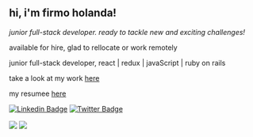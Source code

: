 <h2> hi, i'm firmo holanda!</h2>

<p><em> junior full-stack developer. ready to tackle new and exciting challenges! </em></p>
<p> available for hire, glad to rellocate or work remotely </p>
<p> junior full-stack developer, react | redux | javaScript | ruby on rails </p>
<p> take a look at my work <a href="">here</a></p>
<p> my resumee <a href="">here</a></p>


[![Linkedin Badge]()](https://www.linkedin.com/in/eduardgutierrezpulido/)
[![Twitter Badge]()](https://twitter.com/eduardo_gtzp)  



<div>
  <img align="center" src='https://github-readme-stats.vercel.app/api/top-langs/?username=firmoholanda&hide=html&layout=compact'>
  <img align="center" src='https://github-readme-stats.vercel.app/api?username=firmoholanda&hide=issues,contribs'>
</div>
